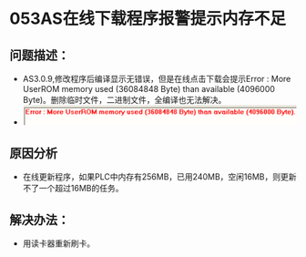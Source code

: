 # 053AS在线下载程序报警提示内存不足
## 问题描述：
- AS3.0.9,修改程序后编译显示无错误，但是在线点击下载会提示Error : More UserROM memory used (36084848 Byte) than available (4096000 Byte)。删除临时文件，二进制文件，全编译也无法解决。
- ![Img](FILES/053AS在线下载程序报警提示内存不足.md/img-20220810143008.png)

## 原因分析
- 在线更新程序，如果PLC中内存有256MB，已用240MB，空闲16MB，则更新不了一个超过16MB的任务。

## 解决办法：
- 用读卡器重新刷卡。